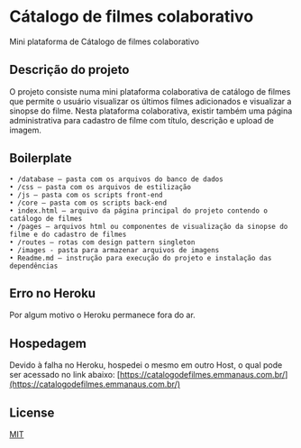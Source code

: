 # Cátalogo de filmes colaborativo

Mini plataforma de Cátalogo de filmes colaborativo

## Descrição do projeto

O projeto consiste numa mini plataforma colaborativa de catálogo de filmes que permite
o usuário visualizar os últimos filmes adicionados e visualizar a sinopse do filme. 
Nesta plataforma colaborativa, existir também uma página administrativa para cadastro de filme 
com título, descrição e upload de imagem.

## Boilerplate

```
• /database – pasta com os arquivos do banco de dados
• /css – pasta com os arquivos de estilização
• /js – pasta com os scripts front-end
• /core – pasta com os scripts back-end
• index.html – arquivo da página principal do projeto contendo o catálogo de filmes
• /pages – arquivos html ou componentes de visualização da sinopse do filme e do cadastro de filmes
• /routes – rotas com design pattern singleton
• /images - pasta para armazenar arquivos de imagens
• Readme.md – instrução para execução do projeto e instalação das dependências
```

## Erro no Heroku

Por algum motivo o Heroku permanece fora do ar.

## Hospedagem

Devido à falha no Heroku, hospedei o mesmo em outro Host, o qual pode ser acessado no link abaixo:
[https://catalogodefilmes.emmanaus.com.br/](https://catalogodefilmes.emmanaus.com.br/)


## License

[MIT](https://choosealicense.com/licenses/mit/)
